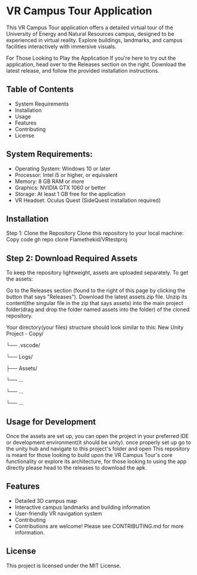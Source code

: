 # VR Campus Tour Application

This VR Campus Tour application offers a detailed virtual tour of the University of Energy and Natural Resources campus, designed to be experienced in virtual reality. Explore buildings, landmarks, and campus facilities interactively with immersive visuals.

For Those Looking to Play the Application
If you're here to try out the application, head over to the Releases section on the right. Download the latest release, and follow the provided installation instructions.

## Table of Contents
* System Requirements
* Installation
* Usage
* Features
* Contributing
* License

## System Requirements:
* Operating System: Windows 10 or later
* Processor: Intel i5 or higher, or equivalent
* Memory: 8 GB RAM or more
* Graphics: NVIDIA GTX 1060 or better
* Storage: At least 1 GB free for the application
* VR Headset: Oculus Quest (SideQuest installation required)

## Installation
Step 1: Clone the Repository
Clone this repository to your local machine:
Copy code
gh repo clone Flamethekid/VRtestproj

## Step 2: Download Required Assets
To keep the repository lightweight, assets are uploaded separately. To get the assets:

Go to the Releases section (found to the right of this page by clicking the button that says "Releases").
Download the latest assets.zip file.
Unzip its content(the singular file in the zip that says assets) into the main project folder(drag and drop the folder named assets into the folder) of the cloned repository.

Your directory(your files) structure should look similar to this:
New Unity Project - Copy/


 └── .vscode/
 
 └── Logs/

 ├── Assets/

 └── ...
 
 └── ...
 
 └── ...

## Usage for Development
Once the assets are set up, you can open the project in your preferred IDE or development environment(it should be unity).
once properly set up go to the unity hub and navigate to this project's folder and open
This repository is meant for those looking to build upon the VR Campus Tour's core functionality or explore its architecture, for those looking to using the app directly please head to the releases to download the apk.

## Features
* Detailed 3D campus map
* Interactive campus landmarks and building information
* User-friendly VR navigation system
* Contributing
* Contributions are welcome! Please see CONTRIBUTING.md for more information.

## License


This project is licensed under the MIT License.

